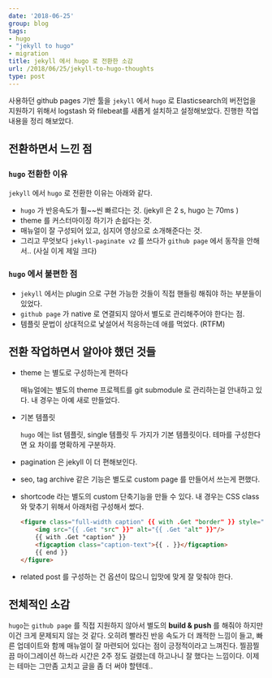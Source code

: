 ```yaml
---
date: '2018-06-25'
group: blog
tags:
- hugo
- "jekyll to hugo"
- migration
title: jekyll 에서 hugo 로 전환한 소감
url: /2018/06/25/jekyll-to-hugo-thoughts
type: post
---
```


사용하던 github pages 기반 툴을 `jekyll` 에서 `hugo` 로 Elasticsearch의 버전업을 지원하기 위해서 logstash 와 filebeat를 새롭게 설치하고 설정해보았다. 진행한 작업 내용을 정리 해보았다.

<!--more-->

## 전환하면서 느낀 점

### `hugo` 전환한 이유

`jekyll` 에서 `hugo` 로 전환한 이유는 아래와 같다.

- `hugo` 가 반응속도가 훨~~씬 빠르다는 것. (jekyll 은 2 s, hugo 는 70ms )
- theme 를 커스터마이징 하기가 손쉽다는 것.
- 매뉴얼이 잘 구성되어 있고, 심지어 영상으로 소개해준다는 것.
- 그리고 무엇보다 `jekyll-paginate v2` 를 쓰다가 `github page` 에서 동작을 안해서.. (사실 이게 제일 크다)


### `hugo` 에서 불편한 점 

- `jekyll` 에서는 plugin 으로 구현 가능한 것들이 직접 핸들링 해줘야 하는 부분들이 있었다.
- `github page` 가 native 로 연결되지 않아서 별도로 관리해주어야 한다는 점.
- 템플릿 문법이 상대적으로 낯설어서 적응하는데 애를 먹었다. (RTFM)


## 전환 작업하면서 알아야 했던 것들

* theme 는 별도로 구성하는게 편하다

    매뉴얼에는 별도의 theme 프로젝트를 git submodule 로 관리하는걸 안내하고 있다. 내 경우는 아예 새로 만들었다. 

* 기본 템플릿 

    `hugo` 에는 list 템플릿, single 템플릿 두 가지가 기본 템플릿이다. 테마를 구성한다면 요 차이를 명확하게 구분하자.

* pagination 은 jekyll 이 더 편해보인다.

* seo, tag archive 같은 기능은 별도로 custom page 를 만들어서 쓰는게 편했다.

* shortcode 라는 별도의 custom 단축기능을 만들 수 있다. 내 경우는 CSS class 와 맞추기 위해서 아래처럼 구성해서 썼다. 

    ```html
    <figure class="full-width caption" {{ with .Get "border" }} style="border: 1px solid #ededed;" {{ end }}>
        <img src="{{ .Get "src" }}" alt="{{ .Get "alt" }}"/>
        {{ with .Get "caption" }}
        <figcaption class="caption-text">{{ . }}</figcaption>
        {{ end }}
    </figure>
    ```

* related post 를 구성하는 건 옵션이 많으니 입맛에 맞게 잘 맞춰야 한다.


## 전체적인 소감

`hugo`는 `github page` 를 직접 지원하지 않아서 별도의 **build & push** 를 해줘야 하지만 이건 크게 문제되지 않는 것 같다. 오히려 빨라진 반응 속도가 더 쾌적한 느낌이 들고, 
빠른 업데이트와 함께 매뉴얼이 잘 마련되어 있다는 점이 긍정적이라고 느껴진다. 찔끔찔끔 마이그레이션 하느라 시간은 2주 정도 걸렸는데 하고나니 잘 했다는 느낌이다. 이제는 테마는 그만좀 고치고 글을 좀 더 써야 할텐데..

  